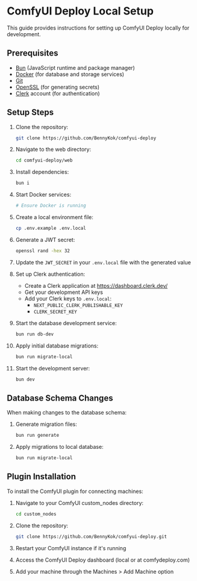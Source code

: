 # ComfyUI Deploy Local Setup

This guide provides instructions for setting up ComfyUI Deploy locally for development.

## Prerequisites

- [Bun](https://bun.sh/) (JavaScript runtime and package manager)
- [Docker](https://www.docker.com/) (for database and storage services)
- [Git](https://git-scm.com/)
- [OpenSSL](https://www.openssl.org/) (for generating secrets)
- [Clerk](https://clerk.dev/) account (for authentication)

## Setup Steps

1. Clone the repository:
   ```bash
   git clone https://github.com/BennyKok/comfyui-deploy
   ```

2. Navigate to the web directory:
   ```bash
   cd comfyui-deploy/web
   ```

3. Install dependencies:
   ```bash
   bun i
   ```

4. Start Docker services:
   ```bash
   # Ensure Docker is running
   ```

5. Create a local environment file:
   ```bash
   cp .env.example .env.local
   ```

6. Generate a JWT secret:
   ```bash
   openssl rand -hex 32
   ```
   
7. Update the `JWT_SECRET` in your `.env.local` file with the generated value

8. Set up Clerk authentication:
   - Create a Clerk application at https://dashboard.clerk.dev/
   - Get your development API keys
   - Add your Clerk keys to `.env.local`:
     - `NEXT_PUBLIC_CLERK_PUBLISHABLE_KEY`
     - `CLERK_SECRET_KEY`

9. Start the database development service:
   ```bash
   bun run db-dev
   ```

10. Apply initial database migrations:
    ```bash
    bun run migrate-local
    ```

11. Start the development server:
    ```bash
    bun dev
    ```

## Database Schema Changes

When making changes to the database schema:

1. Generate migration files:
   ```bash
   bun run generate
   ```

2. Apply migrations to local database:
   ```bash
   bun run migrate-local
   ```

## Plugin Installation

To install the ComfyUI plugin for connecting machines:

1. Navigate to your ComfyUI custom_nodes directory:
   ```bash
   cd custom_nodes
   ```

2. Clone the repository:
   ```bash
   git clone https://github.com/BennyKok/comfyui-deploy.git
   ```

3. Restart your ComfyUI instance if it's running

4. Access the ComfyUI Deploy dashboard (local or at comfydeploy.com)

5. Add your machine through the Machines > Add Machine option 